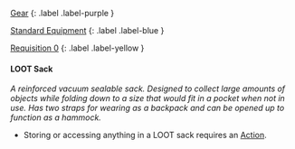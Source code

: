
[Gear](Game/Gear-List)
{: .label .label-purple }

[Standard Equipment](Game/Standard-Equipment)
{: .label .label-blue }

[Requisition 0](Game/Deployment#Requisition)
{: .label .label-yellow }
#### LOOT Sack
*A reinforced vacuum sealable sack. Designed to collect large amounts of objects while folding down to a size that would fit in a pocket when not in use. Has two straps for wearing as a backpack and can be opened up to function as a hammock.*

* Storing or accessing anything in a LOOT sack requires an [Action](Game/Core/Terminology#Action).
